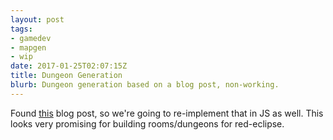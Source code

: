```yaml
---
layout: post
tags:
- gamedev
- mapgen
- wip
date: 2017-01-25T02:07:15Z
title: Dungeon Generation
blurb: Dungeon generation based on a blog post, non-working.
---
```


<script src="https://cdnjs.cloudflare.com/ajax/libs/d3/4.4.1/d3.min.js" integrity="sha256-4mL8TQfOJSbg0f42dQw5cKLl2ngQXUSXqfQnvK11M44=" crossorigin="anonymous"></script>
<script src="https://cdnjs.cloudflare.com/ajax/libs/jquery/3.1.1/jquery.min.js" integrity="sha256-hVVnYaiADRTO2PzUGmuLJr8BLUSjGIZsDYGmIJLv2b8=" crossorigin="anonymous"></script>

Found [this](http://www.gamasutra.com/blogs/AAdonaac/20150903/252889/Procedural_Dungeon_Generation_Algorithm.php)
blog post, so we're going to re-implement that in JS as well. This looks very
promising for building rooms/dungeons for red-eclipse.

<div id="plots">
</div>

<script src="/js/bboxCollide.js"></script>
<script type="text/javascript">
// Adapt to viewport
var width = $('article.post').width();
// These plots are mostly a 1:1 ratio.
var height = width;

var width = 400;
var height = 400;

// Setup the SVG object on the page
function _prep_svg(){
	var svg = d3.select("#plots").append('svg')
		.attr("width", width)
		.attr("height", height);
	return svg;
}

// Setup various objects needed by all the plot functions
function _prep_plot(){

	return [x, y, area];
}

function getRandomArbitrary(min, max) {
	// https://developer.mozilla.org/en-US/docs/Web/JavaScript/Reference/Global_Objects/Math/random
	return Math.random() * (max - min) + min;
}

function getRandomPointInCircle(radius){
	var t = 2 * Math.PI * Math.random(),
		u = Math.random() + Math.random(),
		r = null;

	if(u > 1){
		r = 2 - u;
	} else {
		r = u;
	}
	return [
		Math.round(radius * r * Math.cos(t)),
		Math.round(radius * r * Math.sin(t))
	];
}

// And lastly fully imitate the original.
var svg = _prep_svg();

var rectangles = [];

var x = d3.scaleLinear().range([-width / 2, width/2]),
	y = d3.scaleLinear().range([-height / 2, height/2]);


function rad2deg(rad){
	return rad * (180 / Math.PI);
}


for(var i = 0; i < 15; i++){
	var [x, y] = getRandomPointInCircle(128);
	var w = Math.round(getRandomArbitrary(20, 85));
	var h = Math.round(getRandomArbitrary(20, 85));
	var node = {
		x: x - w / 2,
		y: y - h / 2,
		cx: x,
		cy: y,
		w: w,
		h: h,
		theta: Math.atan2(x, y),
	};
	rectangles.push(node);
}

var main = svg.append('g').attr('transform', 'translate(200, 200)');

function update(){
	main.selectAll('g')
	.data(rectangles)
	.enter()
		.append('rect')
		.attr("x", function(d){ return d.x})
		.attr("y", function(d){ return d.y})
		.attr("width", function(d){ return d.w})
		.attr("height", function(d){ return d.h})
		.attr("stroke", "black")
		.attr("fill", "red");
}

function centerToCentroid(rect){
	//console.log(rect);
}


function intersect(a, b) {
	return (
		a.x <= b.x + b.width &&
		b.x <= a.x + a.width &&
		a.y <= b.y + b.height &&
		b.y <= a.y + a.height
	)
}

function tick(){
	for(var i = 0; i < rectangles.length; i++){
		rectangles[i].x += 10;
		//for(var j = 0; j < rectangles.length; j++){
		//	console.log(intersect(rectangles[i], rectangles[j]))
		//}
	}
}
tick();
update();




</script>
